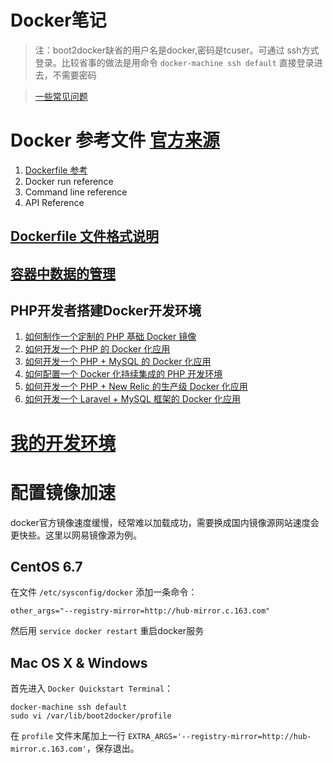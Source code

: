 # Docker笔记

> 注：boot2docker缺省的用户名是docker,密码是tcuser。可通过 ssh方式登录。比较省事的做法是用命令 `docker-machine ssh default` 直接登录进去，不需要密码

> [一些常见问题](https://github.com/docker/kitematic/wiki/Common-Issues-and-Fixes)

# Docker 参考文件 [官方来源](https://github.com/docker/docker/blob/master/docs/reference/index.md)
 1. [Dockerfile 参考](Dockerfile.md)
 2. Docker run reference
 3. Command line reference
 4. API Reference


## [Dockerfile 文件格式说明](Dockerfile.md)

## [容器中数据的管理](dockervolumes.md)

## PHP开发者搭建Docker开发环境
 1. [如何制作一个定制的 PHP 基础 Docker 镜像](php-docker01.md)
 2. [如何开发一个 PHP 的 Docker 化应用](php-docker02.md)
 3. [如何开发一个 PHP + MySQL 的 Docker 化应用](php-docker03-mysql.md)
 4. [如何配置一个 Docker 化持续集成的 PHP 开发环境](php-docker04-ci.md)
 5. [如何开发一个 PHP + New Relic 的生产级 Docker 化应用](php-docker05-newrelic.md)
 6. [如何开发一个 Laravel + MySQL 框架的 Docker 化应用](php-docker06-laravel.md)

# [我的开发环境](my-development-env.md)

# 配置镜像加速
docker官方镜像速度缓慢，经常难以加载成功，需要换成国内镜像源网站速度会更快些。这里以网易镜像源为例。

## CentOS 6.7
在文件 `/etc/sysconfig/docker` 添加一条命令：
```
other_args="--registry-mirror=http://hub-mirror.c.163.com"
```
然后用 `service docker restart` 重启docker服务

## Mac OS X & Windows
首先进入 `Docker Quickstart Terminal`：
```
docker-machine ssh default
sudo vi /var/lib/boot2docker/profile
```
在 `profile` 文件末尾加上一行 `EXTRA_ARGS='--registry-mirror=http://hub-mirror.c.163.com'`，保存退出。


